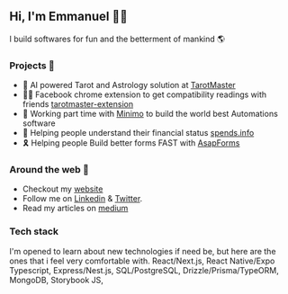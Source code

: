## Hi, I'm Emmanuel 👋🏼

I build softwares for fun and the betterment of mankind 🌎

### Projects 📌
- 🔮 AI powered Tarot and Astrology solution at [TarotMaster](https://tarotmaster.ai)
- 👯‍♂️ Facebook chrome extension to get compatibility readings with friends [tarotmaster-extension](https://chromewebstore.google.com/detail/tarotmaster-facebook/eoblcfipabejidpknbojplldkpjjcpon?authuser=0&hl=en)
- 🚒 Working part time with [Minimo](https://minimo.it) to build the world best Automations software
- 💸 Helping people understand their financial status [spends.info](https://www.spends.info)
- 🎗️ Helping people Build better forms FAST with [AsapForms](https://asap-forms.vercel.app)


### Around the web 🧭
- Checkout my [website](https://odii.vercel.app)
- Follow me on [Linkedin](https://linkedin.com/in/emmanuelodii) & [Twitter](https://x.com/devodii_).
- Read my articles on [medium](https://medium.com/@emmanuelodii80)

### Tech stack
I'm opened to learn about new technologies if need be, but here are the ones that i feel very comfortable with.
React/Next.js, React Native/Expo Typescript, Express/Nest.js, SQL/PostgreSQL, Drizzle/Prisma/TypeORM, MongoDB, Storybook JS, 
